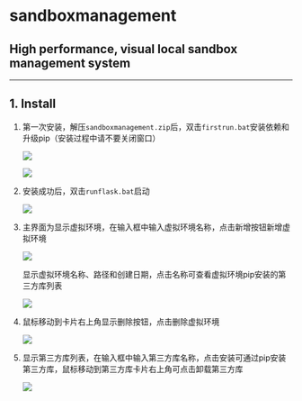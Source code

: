 # sandboxmanagement

## High performance, visual local sandbox management system

---

## 1. Install

1. 第一次安装，解压`sandboxmanagement.zip`后，双击`firstrun.bat`安装依赖和升级pip（安装过程中请不要关闭窗口）

   ![](https://github.com/SimonWDC/sandboxmanagement/blob/main/img/Snipaste_2021-02-16_21-45-11.png)

   ![](https://github.com/SimonWDC/sandboxmanagement/blob/main/img/Snipaste_2021-02-16_21-45-46.png)

2. 安装成功后，双击`runflask.bat`启动

   ![](https://github.com/SimonWDC/sandboxmanagement/blob/main/img/Snipaste_2021-02-16_21-46-14.png)

3. 主界面为显示虚拟环境，在输入框中输入虚拟环境名称，点击新增按钮新增虚拟环境

   ![](https://github.com/SimonWDC/sandboxmanagement/blob/main/img/Snipaste_2021-02-16_21-48-13.png)

   显示虚拟环境名称、路径和创建日期，点击名称可查看虚拟环境pip安装的第三方库列表

   ![](https://github.com/SimonWDC/sandboxmanagement/blob/main/img/Snipaste_2021-02-16_21-49-17.png)

4. 鼠标移动到卡片右上角显示删除按钮，点击删除虚拟环境

   ![](https://github.com/SimonWDC/sandboxmanagement/blob/main/img/Snipaste_2021-02-16_21-49-39.png)

5. 显示第三方库列表，在输入框中输入第三方库名称，点击安装可通过pip安装第三方库，鼠标移动到第三方库卡片右上角可点击卸载第三方库

   ![](https://github.com/SimonWDC/sandboxmanagement/blob/main/img/Snipaste_2021-02-16_21-51-13.png)

